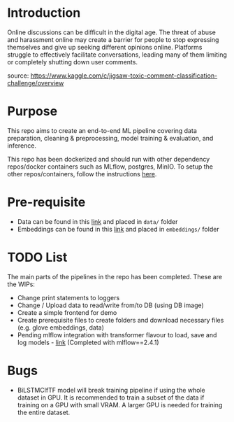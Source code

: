 # Introduction
Online discussions can be difficult in the digital age. The threat of abuse and harassment online may create a barrier for people to stop expressing themselves and give up seeking different opinions online. Platforms struggle to effectively facilitate conversations, leading many of them limiting or completely shutting down user comments.

source: https://www.kaggle.com/c/jigsaw-toxic-comment-classification-challenge/overview

# Purpose
This repo aims to create an end-to-end ML pipeline covering data preparation, cleaning & preprocessing, model training & evaluation, and inference.

This repo has been dockerized and should run with other dependency repos/docker containers such as MLflow, postgres, MinIO. To setup the other repos/containers, follow the instructions [here](https://github.com/arsyad-ah/toxic-env.git).

# Pre-requisite
- Data can be found in this [link](https://www.kaggle.com/c/jigsaw-toxic-comment-classification-challenge/overview) and placed in `data/` folder
- Embeddings can be found in this [link](https://huggingface.co/stanfordnlp/glove/resolve/main/glove.6B.zip) and placed in `embeddings/` folder

# TODO List
The main parts of the pipelines in the repo has been completed. These are the WIPs:
- Change print statements to loggers
- Change / Upload data to read/write from/to DB (using DB image)
- Create a simple frontend for demo
- Create prerequisite files to create folders and download necessary files (e.g. glove embeddings, data)
- Pending mlflow integration with transformer flavour to load, save and log models - [link](https://github.com/mlflow/mlflow/pull/8086) (Completed with mlflow==2.4.1)

# Bugs
- BiLSTMClfTF model will break training pipeline if using the whole dataset in GPU. It is recommended to train a subset of the data if training on a GPU with small VRAM. A larger GPU is needed for training the entire dataset.
